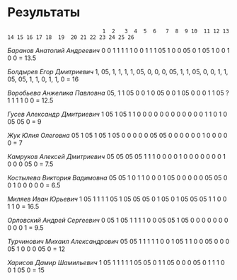 # Результаты

                                  1  2   3  4  5  6   7  8  9 10  11 12 13  14 15 16 17 18  19  20 21 22 23 24 25 26

*Баранов Анатолий Андреевич*      0  0  1   1  1  1   1  0  0  1   1  1 05  1   0  0 05  0   1  05  1  0  0  1  0  0  = 13.5 

*Болдырев Егор Дмитриевич*        1, 05, 1, 1, 1, 1, 05, 0, 0, 0, 05, 1, 1, 05, 0, 0, 1, 1, 05, 05, 1, 1, 0, 1, 1, 0   = 16

*Воробьева Анжелика Павловна*    05,  1  1 05  0  0   1  0 05  0   0  1 05   0  0  0  1  1  05  ?   1  1  1  1  0  0   = 12.5

*Гусев Александр Дмитриевич*      1  05  1 05  1  1  0  0   0  0   0  0  0  0   0  0  0  0   1  1   0  1  0 05 05 0  = 9

*Жук Юлия Олеговна*              05   1 05  1 05  1  05  0  0  0   0  0 05  05  0  0  0  0   0  0   1  0  0  0  0  0   = 7

*Камруков Алексей Дмитриевич*    05  05 05 05  1  1  1  0   0  0  0  1  0  0  0  0  0  0  0  1  0 0  0  05  0  = 7.5

*Костылева Виктория Вадимовна*   05  05  1  0  1  1   0  0  0  1  05  0  0   0  0  0 05 05   0  0   1  0  0  0  0  0   = 6.5

*Миляев Иван Юрьевич*             1  05  1  1  1  1  05  1 05 05  05  0  1  05  0  1 05 05  05  1   1  0  0  1  1  0   = 16.5

*Орловский Андрей Сергеевич*      0  05  1 05  1  1   1  1  0  0  05  05  1  05  0 0 0 0  0  0  0 0 0 0 1    = 9.5   

*Турчинович Михаил Александрович* 05 05 1  1  1  1  1  0   0  1 05  1   1  0  0  05  0  0   0  05  1 0   0  0  05 0    = 12

*Харисов Дамир Шамильевич*         1 05 1  1  1  1  1 05  05  0  1  1  05 0  0  0  05 0  1  1  1  0  0  1 05 0   = 15 
